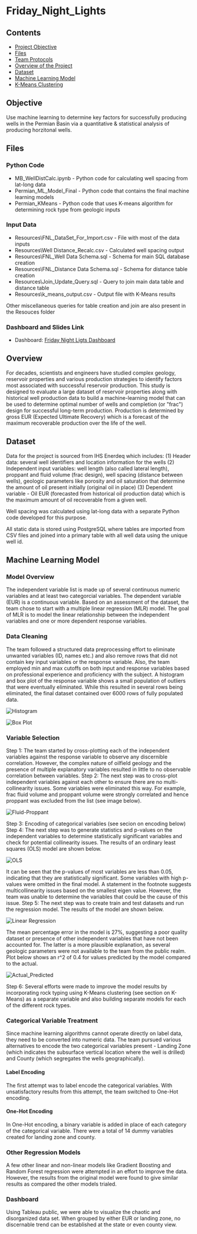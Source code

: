 # Friday_Night_Lights

## Contents
- [Project Objective](#objective)
- [Files](#files)
- [Team Protocols](#team-communication-protocols)
- [Overview of the Project](#overview)
- [Dataset](#dataset)
- [Machine Learning Model](#machine-learning-model)
- [K-Means Clustering](#k-means)

## Objective
Use machine learning to determine key factors for successfully producing wells in the Permian Basin via a quantitative & statistical analysis of producing horzitonal wells.

## Files
### Python Code
- MB_WellDistCalc.ipynb - Python code for calculating well spacing from lat-long data
- Permian_ML_Model_Final - Python code that contains the final machine learning models
- Permian_KMeans - Python code that uses K-means algorithm for determining rock type from geologic inputs

### Input Data
- Resources\FNL_DataSet_For_Import.csv - File with most of the data inputs
- Resources\Well Distance_Recalc.csv - Calculated well spacing output
- Resources\FNL_Well Data Schema.sql - Schema for main SQL database creation
- Resources\FNL_Distance Data Schema.sql - Schema for distance table creation
- Resources\Join_Update_Query.sql - Query to join main data table and distance table
- Resources\k_means_output.csv - Output file with K-Means results

Other miscellaneous queries for table creation and join are also present in the Resouces folder

### Dashboard and Slides Link
- Dashboard: [Friday Night Ligts Dashboard](https://public.tableau.com/app/profile/david.mcadoo/viz/Group9FridayNightLightsDashboard/Dashboard2?publish=yes)


## Overview

For decades, scientists and engineers have studied complex geology, reservoir properties and various production strategies to identify factors most associated with successful reservoir production.  This study is designed to evaluate a large dataset of reservoir properties along with historical well production data to build a machine-learning model that can be used to determine optimal number of wells and completion (or "frac") design for successful long-term production. Production is determined by gross EUR (Expected Ultimate Recovery) which is a forecast of the maximum recoverable production over the life of the well. 
 
## Dataset

Data for the project is sourced from IHS Enerdeq which includes:
(1) Header data: several well identifiers and location information for the wells
(2) Independent input variables: well length (also called lateral length), proppant and fluid volume (frac design), well spacing (distance between wells), geologic parameters like porosity and oil saturation that determine the amount of oil present initially (original oil in place)
(3) Dependent variable - Oil EUR (forecasted from historical oil production data) which is the maximum amount of oil recoverable from a given well.

Well spacing was calculated using lat-long data with a separate Python code developed for this purpose.

All static data is stored using PostgreSQL where tables are imported from CSV files and joined into a primary table with all well data using the unique well id.


## Machine Learning Model
### Model Overview
The independent variable list is made up of several continuous numeric variables and at least two categorcial variables. The dependent variable (EUR) is a continuous variable. Based on an assessment of the dataset, the team chose to start with a multiple linear regression (MLR) model. The goal of MLR is to model the linear relationship between the independent variables and one or more dependent response variables. 

### Data Cleaning
The team followed a structured data preprocessing effort to eliminate unwanted variables (ID, names etc.) and also remove rows that did not contain key input variables or the response variable. Also, the team employed min and max cutoffs on both input and response variables based on professional experience and proficiency with the subject. A histogram and box plot of the response variable shows a small population of outliers that were eventually eliminated. While this resulted in several rows being eliminated, the final dataset contained over 6000 rows of fully populated data. 

![Histogram](Resources/Model_Output_Images/OilRF_Histogram.png)

![Box Plot](Resources/Model_Output_Images/OilRF_BoxPlot.png)


### Variable Selection
Step 1: The team started by cross-plotting each of the independent variables against the response variable to observe any discernible correlation. However, the complex nature of oilfield geology and the presence of multiple explanatory variables resulted in little to no observable correlation between variables.
Step 2: The next step was to cross-plot independent variables against each other to ensure there are no multi-collinearity issues. Some variables were eliminated this way. For example, frac fluid volume and proppant volume were strongly correlated and hence proppant was excluded from the list (see image below).

![Fluid-Proppant](Resources/Model_Output_Images/Fluid_vs_Proppant.png)


Step 3: Encoding of categorical variables (see secion on encoding below)
Step 4: The next step was to generate statistics and p-values on the independent variables to determine statistically significant variables and check for potential collinearity issues. The results of an ordinary least squares (OLS) model are shown below.

![OLS](Resources/Model_Output_Images/OLS_Regression_Results.png)

It can be seen that the p-values of most variables are less than 0.05, indicating that they are statistically significant. Some variables with high p-values were omitted in the final model. A statement in the footnote suggests multicollinearity issues based on the smallest eigen value. However, the  team was unable to determine the variables that could be the cause of this issue.
Step 5: The next step was to create train and test datasets and run the regression model. The results  of the model are shown below.

![Linear Regression](Resources/Model_Output_Images/Lin_Reg_Results.png)

The mean percentage error in the model is 27%, suggesting a poor quality dataset or presence of other independent variables that have not been accounted for. The latter is a more plausible explanation, as several geologic parameters were not available to the team from the public realm. Plot below shows an r^2 of 0.4 for values predicted by the model compared to the actual.

![Actual_Predicted](Resources/Model_Output_Images/Actual_vs_Predicted.png)

Step 6: Several efforts were made to improve the model results by incorporating rock typing using K-Means clustering (see section on K-Means) as a separate variable and also building separate models for each of the different rock types.

### Categorical Variable Treatment
Since machine learning algorithms cannot operate directly on label data, they need to be converted into numeric data. The team pursued various alternatives to encode the two categorical variables present - Landing Zone (which indicates the subsurface vertical location where the well is drilled) and County (which segregates the wells geographically). 

#### Label Encoding
The first attempt was to label encode the categorical variables. With unsatisfactory results from this attempt, the team switched to One-Hot encoding.

#### One-Hot Encoding
In One-Hot encoding, a binary variable is added in place of each category of the categorical variable. There were a total of 14 dummy variables created for landing zone and county.

### Other Regression Models
A few other linear and non-linear models like Gradient Boosting and Random Forest regression were attempted in an effort to improve the data. However, the results from the original model were found to give similar results as compared the other models trialed.

### Dashboard
Using Tableau public, we were able to visualize the chaotic and disorganized data set. When grouped by either EUR or landing zone, no discernable trend can be established at the state or even county view. 
